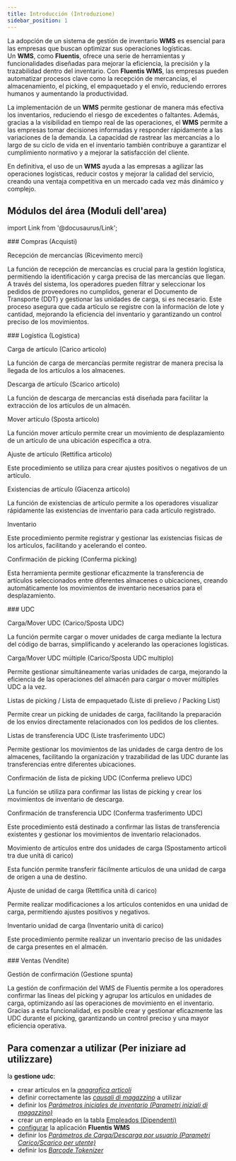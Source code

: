 ```yaml
---
title: Introducción (Introduzione)
sidebar_position: 1
---
```


La adopción de un sistema de gestión de inventario **WMS** es esencial para las empresas que buscan optimizar sus operaciones logísticas.  
Un **WMS**, como **Fluentis**, ofrece una serie de herramientas y funcionalidades diseñadas para mejorar la eficiencia, la precisión y la trazabilidad dentro del inventario. Con **Fluentis WMS**, las empresas pueden automatizar procesos clave como la recepción de mercancías, el almacenamiento, el picking, el empaquetado y el envío, reduciendo errores humanos y aumentando la productividad.

La implementación de un **WMS** permite gestionar de manera más efectiva los inventarios, reduciendo el riesgo de excedentes o faltantes. Además, gracias a la visibilidad en tiempo real de las operaciones, el **WMS** permite a las empresas tomar decisiones informadas y responder rápidamente a las variaciones de la demanda. La capacidad de rastrear las mercancías a lo largo de su ciclo de vida en el inventario también contribuye a garantizar el cumplimiento normativo y a mejorar la satisfacción del cliente.

En definitiva, el uso de un **WMS** ayuda a las empresas a agilizar las operaciones logísticas, reducir costos y mejorar la calidad del servicio, creando una ventaja competitiva en un mercado cada vez más dinámico y complejo.


## Módulos del área (Moduli dell'area)

import Link from '@docusaurus/Link';

<div className="cardContainer">
    <div className="card">
###     <Link to="/docs/logistics/wms/wms-intro">Compras (Acquisti)</Link>
        <p><Link to="/docs/logistics/wms/purchase/receiving-goods" className="bold-link">Recepción de mercancías (Ricevimento merci)</Link></p>
        <p>La función de recepción de mercancías es crucial para la gestión logística, permitiendo la identificación y carga precisa de las mercancías que llegan. A través del sistema, los operadores pueden filtrar y seleccionar los pedidos de proveedores no cumplidos, generar el Documento de Transporte (DDT) y gestionar las unidades de carga, si es necesario. Este proceso asegura que cada artículo se registre con la información de lote y cantidad, mejorando la eficiencia del inventario y garantizando un control preciso de los movimientos.</p>
    </div>
</div>
<div className="cardContainer">
    <div className="card">
###     <Link to="/docs/logistics/wms/wms-intro">Logística (Logistica)</Link>
        <p><Link to="/docs/logistics/wms/logistics/load-item" className="bold-link">Carga de artículo (Carico articolo)</Link></p>
        <p>La función de carga de mercancías permite registrar de manera precisa la llegada de los artículos a los almacenes.</p>
        <p><Link to="/docs/logistics/wms/logistics/unload-item" className="bold-link">Descarga de artículo (Scarico articolo)</Link></p>
        <p>La función de descarga de mercancías está diseñada para facilitar la extracción de los artículos de un almacén.</p>
        <p><Link to="/docs/logistics/wms/logistics/move-item" className="bold-link">Mover artículo (Sposta articolo)</Link></p>
        <p>La función mover artículo permite crear un movimiento de desplazamiento de un artículo de una ubicación específica a otra.</p>
        <p><Link to="/docs/logistics/wms/logistics/item-adjustment" className="bold-link">Ajuste de artículo (Rettifica articolo)</Link></p>
        <p>Este procedimiento se utiliza para crear ajustes positivos o negativos de un artículo.</p>
        <p><Link to="/docs/logistics/wms/logistics/item-stocks" className="bold-link">Existencias de artículo (Giacenza articolo)</Link></p>
        <p>La función de existencias de artículo permite a los operadores visualizar rápidamente las existencias de inventario para cada artículo registrado.</p>
        <p><Link to="/docs/logistics/wms/logistics/inventory" className="bold-link">Inventario</Link></p>
        <p>Este procedimiento permite registrar y gestionar las existencias físicas de los artículos, facilitando y acelerando el conteo.</p>
        <p><Link to="/docs/logistics/wms/logistics/confirm-picking" className="bold-link">Confirmación de picking (Conferma picking)</Link></p>
        <p>Esta herramienta permite gestionar eficazmente la transferencia de artículos seleccionados entre diferentes almacenes o ubicaciones, creando automáticamente los movimientos de inventario necesarios para el desplazamiento.</p>
    </div>
</div>
<div className="cardContainer">
    <div className="card">
###     <Link to="/docs/logistics/wms/wms-intro">UDC</Link>
        <p><Link to="/docs/logistics/wms/udc/load-move-pallet" className="bold-link">Carga/Mover UDC (Carico/Sposta UDC)</Link></p>
        <p>La función permite cargar o mover unidades de carga mediante la lectura del código de barras, simplificando y acelerando las operaciones logísticas.</p>
        <p><Link to="/docs/logistics/wms/udc/load-move-udc-multiple" className="bold-link">Carga/Mover UDC múltiple (Carico/Sposta UDC multiplo)</Link></p>
        <p>Permite gestionar simultáneamente varias unidades de carga, mejorando la eficiencia de las operaciones del almacén para cargar o mover múltiples UDC a la vez.</p>
        <p><Link to="/docs/logistics/wms/udc/loading-unit-picking-list" className="bold-link">Listas de picking / Lista de empaquetado (Liste di prelievo / Packing List)</Link></p>
        <p>Permite crear un picking de unidades de carga, facilitando la preparación de los envíos directamente relacionados con los pedidos de los clientes.</p>
        <p><Link to="/docs/logistics/wms/udc/loading-unit-transfer-list" className="bold-link">Listas de transferencia UDC (Liste trasferimento UDC)</Link></p>
        <p>Permite gestionar los movimientos de las unidades de carga dentro de los almacenes, facilitando la organización y trazabilidad de las UDC durante las transferencias entre diferentes ubicaciones.</p>
        <p><Link to="/docs/logistics/wms/udc/confirm-packing-list" className="bold-link">Confirmación de lista de picking UDC (Conferma prelievo UDC)</Link></p>
        <p>La función se utiliza para confirmar las listas de picking y crear los movimientos de inventario de descarga.</p>
        <p><Link to="/docs/logistics/wms/udc/confirm-transfer" className="bold-link">Confirmación de transferencia UDC (Conferma trasferimento UDC)</Link></p>
        <p>Este procedimiento está destinado a confirmar las listas de transferencia existentes y gestionar los movimientos de inventario relacionados.</p>
        <p><Link to="/docs/logistics/wms/udc/move-loading-unit-item" className="bold-link">Movimiento de artículos entre dos unidades de carga (Spostamento articoli tra due unità di carico)</Link></p>
        <p>Esta función permite transferir fácilmente artículos de una unidad de carga de origen a una de destino.</p>
        <p><Link to="/docs/logistics/wms/udc/loading-unit-adjustment" className="bold-link">Ajuste de unidad de carga (Rettifica unità di carico)</Link></p>
        <p>Permite realizar modificaciones a los artículos contenidos en una unidad de carga, permitiendo ajustes positivos y negativos.</p> 
        <p><Link to="/docs/logistics/wms/udc/loading-unit-inventory" className="bold-link">Inventario unidad de carga (Inventario unità di carico)</Link></p>
        <p>Este procedimiento permite realizar un inventario preciso de las unidades de carga presentes en el almacén.</p>      
    </div>
</div>
<div className="cardContainer">
    <div className="card">
###     <Link to="/docs/logistics/wms/wms-intro">Ventas (Vendite)</Link>
        <p><Link to="/docs/logistics/wms/sales/check-row-menagement" className="bold-link">Gestión de confirmación (Gestione spunta)</Link></p>
        <p>La gestión de confirmación del WMS de Fluentis permite a los operadores confirmar las líneas del picking y agrupar los artículos en unidades de carga, optimizando así las operaciones de movimiento en el inventario. Gracias a esta funcionalidad, es posible crear y gestionar eficazmente las UDC durante el picking, garantizando un control preciso y una mayor eficiencia operativa.</p>
    </div>
</div>

## Para comenzar a utilizar (Per iniziare ad utilizzare)  

la **gestione udc**:  
- crear artículos en la [*anagrafica articoli*](/docs/erp-home/registers/items/create-new-item)  
- definir correctamente las [*causali di magazzino*](/docs/configurations/tables/logistics/warehouse-templates) a utilizar  
- definir los [*Parámetros iniciales de inventario (Parametri iniziali di magazzino)*](/docs/configurations/parameters/logistics/warehouse-initial-parameters/warehouse-parameters)  
- crear un empleado en la tabla [Empleados (Dipendenti)](/docs/project-management/registers/employee/new-employee/)  
- [configurar](https://docs.fluentis.com/FluentisErp/docs/logistics/wms/configuration) la aplicación **Fluentis WMS**  
- definir los [*Parámetros de Carga/Descarga por usuario (Parametri Carico/Scarico per utente)*](/docs/configurations/parameters/general-parameters/deliverynotes-grouping)  
- definir los [*Barcode Tokenizer*](/docs/configurations/tables/general-settings/barcode-tokenizer)